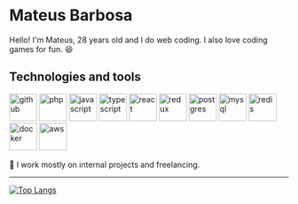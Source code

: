 # Mateus Barbosa
Hello! I'm Mateus, 28 years old and I do web coding. I also love coding games for fun. 😆

## Technologies and tools

<img alt="github" src="https://user-images.githubusercontent.com/25181517/192108372-f71d70ac-7ae6-4c0d-8395-51d8870c2ef0.png" width="50" height="50" /> <img alt="php" src="https://user-images.githubusercontent.com/25181517/183570228-6a040b9f-3ddf-47a2-a201-743121dac664.png" width="50" height="50" /> <img alt="javascript" src="https://user-images.githubusercontent.com/25181517/117447155-6a868a00-af3d-11eb-9cfe-245df15c9f3f.png" width="50" height="50" /> <img alt="typescript" src="https://user-images.githubusercontent.com/25181517/183890598-19a0ac2d-e88a-4005-a8df-1ee36782fde1.png" width="50" height="50" /> <img alt="react" src="https://user-images.githubusercontent.com/25181517/183897015-94a058a6-b86e-4e42-a37f-bf92061753e5.png" width="50" height="50" /> <img alt="redux" src="https://user-images.githubusercontent.com/25181517/187896150-cc1dcb12-d490-445c-8e4d-1275cd2388d6.png" width="50" height="50" /> <img alt="postgres" src="https://user-images.githubusercontent.com/25181517/117208740-bfb78400-adf5-11eb-97bb-09072b6bedfc.png" width="50" height="50" /> <img alt="mysql" src="https://user-images.githubusercontent.com/25181517/183896128-ec99105a-ec1a-4d85-b08b-1aa1620b2046.png" width="50" height="50" /> <img alt="redis" src="https://user-images.githubusercontent.com/25181517/182884894-d3fa6ee0-f2b4-4960-9961-64740f533f2a.png" width="50" height="50" /> <img alt="docker" src="https://user-images.githubusercontent.com/25181517/117207330-263ba280-adf4-11eb-9b97-0ac5b40bc3be.png" width="50" height="50" /> <img alt="aws" src="https://user-images.githubusercontent.com/25181517/183896132-54262f2e-6d98-41e3-8888-e40ab5a17326.png" width="50" height="50" /> 

🎈 I work mostly on internal projects and freelancing.

___

[![Top Langs](https://github-readme-stats.vercel.app/api/top-langs/?username=mateusbds&hide=html,css)](https://github.com/mateusbds/github-readme-stats)
